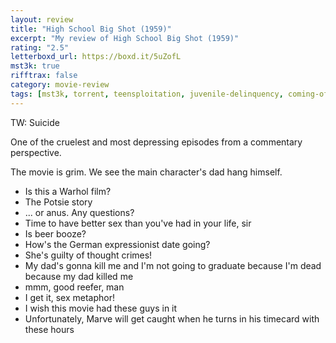 ```yaml
---
layout: review
title: "High School Big Shot (1959)"
excerpt: "My review of High School Big Shot (1959)"
rating: "2.5"
letterboxd_url: https://boxd.it/5uZofL
mst3k: true
rifftrax: false
category: movie-review
tags: [mst3k, torrent, teensploitation, juvenile-delinquency, coming-of-age]
---
```


TW: Suicide

One of the cruelest and most depressing episodes from a commentary perspective.

The movie is grim. We see the main character's dad hang himself.

- Is this a Warhol film?
- The Potsie story
- ... or anus. Any questions?
- Time to have better sex than you've had in your life, sir
- Is beer booze?
- How's the German expressionist date going?
- She's guilty of thought crimes!
- My dad's gonna kill me and I'm not going to graduate because I'm dead because my dad killed me
- mmm, good reefer, man
- I get it, sex metaphor!
- I wish this movie had these guys in it
- Unfortunately, Marve will get caught when he turns in his timecard with these hours
